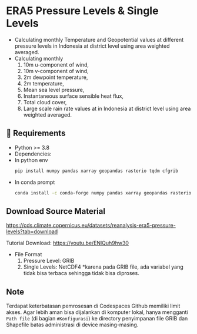 # ERA5 Pressure Levels & Single Levels
- Calculating monthly Temperature and Geopotential values at different pressure levels in Indonesia at district level using area weighted averaged.
- Calculating monthly
  1. 10m u-component of wind,
  2. 10m v-component of wind,
  3. 2m dewpoint temperature,
  4. 2m temperature,
  5. Mean sea level pressure,
  6. Instantaneous surface sensible heat flux,
  7. Total cloud cover,
  8. Large scale rain rate
  values at in Indonesia at district level using area weighted averaged.

## 🔧 Requirements
- Python >= 3.8
- Dependencies:
- In python env
  ```bash
  pip install numpy pandas xarray geopandas rasterio tqdm cfgrib

- In conda prompt
  ```bash
  conda install -c conda-forge numpy pandas xarray geopandas rasterio tqdm cfgrib

## Download Source Material
https://cds.climate.copernicus.eu/datasets/reanalysis-era5-pressure-levels?tab=download

Tutorial Download: 
https://youtu.be/ENlQuh9hw30

- File Format
  1. Pressure Level: GRIB
  2. Single Levels: NetCDF4 *karena pada GRIB file, ada variabel yang tidak bisa terbaca sehingga tidak bisa diproses.

## Note
Terdapat keterbatasan pemrosesan di Codespaces Github memiliki limit akses. Agar lebih aman bisa dijalankan di komputer lokal, hanya mengganti `Path file` (di bagian `#Konfigurasi`) ke directory penyimpanan file GRIB dan Shapefile batas administrasi di device masing-masing.
